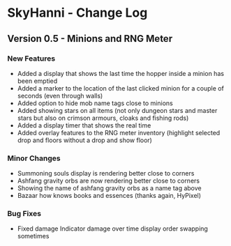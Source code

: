 # SkyHanni - Change Log

## Version 0.5 - Minions and RNG Meter

### New Features
- Added a display that shows the last time the hopper inside a minion has been emptied
- Added a marker to the location of the last clicked minion for a couple of seconds (even through walls)
- Added option to hide mob name tags close to minions
- Added showing stars on all items (not only dungeon stars and master stars but also on crimson armours, cloaks and fishing rods)
- Added a display timer that shows the real time
- Added overlay features to the RNG meter inventory (highlight selected drop and floors without a drop and show floor)

### Minor Changes
- Summoning souls display is rendering better close to corners
- Ashfang gravity orbs are now rendering better close to corners
- Showing the name of ashfang gravity orbs as a name tag above
- Bazaar how knows books and essences (thanks again, HyPixel)

### Bug Fixes
- Fixed damage Indicator damage over time display order swapping sometimes